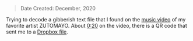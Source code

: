 > Date Created: December, 2020

Trying to decode a gibberish text file that I found on the [music video](https://youtu.be/ugpywe34_30) of my favorite artist ZUTOMAYO.
About [0:20](https://youtu.be/ugpywe34_30?t=20) on the video, there is a QR code that sent me to a [Dropbox file](https://www.dropbox.com/s/xjsisog7a9g672v/binarycity.txt).
